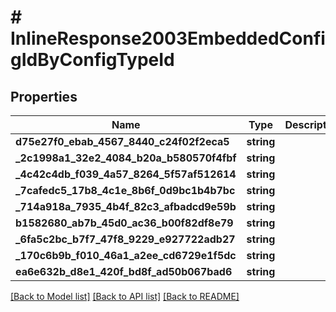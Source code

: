 # # InlineResponse2003EmbeddedConfigIdByConfigTypeId

## Properties

Name | Type | Description | Notes
------------ | ------------- | ------------- | -------------
**d75e27f0_ebab_4567_8440_c24f02f2eca5** | **string** |  | [optional] 
**_2c1998a1_32e2_4084_b20a_b580570f4fbf** | **string** |  | [optional] 
**_4c42c4db_f039_4a57_8264_5f57af512614** | **string** |  | [optional] 
**_7cafedc5_17b8_4c1e_8b6f_0d9bc1b4b7bc** | **string** |  | [optional] 
**_714a918a_7935_4b4f_82c3_afbadcd9e59b** | **string** |  | [optional] 
**b1582680_ab7b_45d0_ac36_b00f82df8e79** | **string** |  | [optional] 
**_6fa5c2bc_b7f7_47f8_9229_e927722adb27** | **string** |  | [optional] 
**_170c6b9b_f010_46a1_a2ee_cd6729e1f5dc** | **string** |  | [optional] 
**ea6e632b_d8e1_420f_bd8f_ad50b067bad6** | **string** |  | [optional] 

[[Back to Model list]](../../README.md#documentation-for-models) [[Back to API list]](../../README.md#documentation-for-api-endpoints) [[Back to README]](../../README.md)


